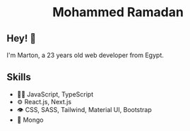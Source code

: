 <h1 align="center">
  Mohammed Ramadan
</h1>

## Hey! 👋
I'm Marton, a 23 years old web developer from Egypt.



## Skills
- 👨‍💻 JavaScript, TypeScript
- ⚙️ React.js, Next.js
- 👁️  CSS, SASS, Tailwind, Material UI, Bootstrap
- 💽 Mongo
